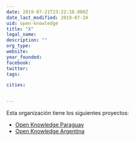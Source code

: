 ```yaml
---
date: 2019-07-21T23:22:18.000Z
date_last_modified: 2019-07-24
uid: open-knowledge
title: "X"
legal_name: 
description: ""
org_type: 
website: 
year_founded: 
facebook: 
twitter: 
tags:

cities: 


---
```


Esta organización tiene los siguientes proyectos:

- [Open Knowledge Paraguay](/proyectos/open-knowledge-paraguay)
- [Open Knowledge Argentina](/proyectos/open-knowledge-argentina)

